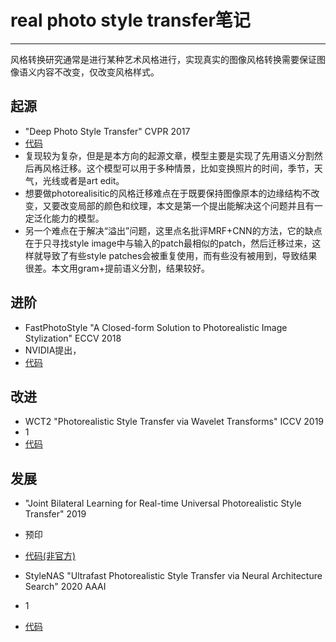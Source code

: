 # real photo style transfer笔记
***
风格转换研究通常是进行某种艺术风格进行，实现真实的图像风格转换需要保证图像语义内容不改变，仅改变风格样式。
## 起源
- "Deep Photo Style Transfer" CVPR 2017
- [代码](https://github.com/luanfujun/deep-photo-styletransfer)
- 复现较为复杂，但是是本方向的起源文章，模型主要是实现了先用语义分割然后再风格迁移。这个模型可以用于多种情景，比如变换照片的时间，季节，天气，光线或者是art edit。
- 想要做photorealisitic的风格迁移难点在于既要保持图像原本的边缘结构不改变，又要改变局部的颜色和纹理，本文是第一个提出能解决这个问题并且有一定泛化能力的模型。
- 另一个难点在于解决“溢出”问题，这里点名批评MRF+CNN的方法，它的缺点在于只寻找style image中与输入的patch最相似的patch，然后迁移过来，这样就导致了有些style patches会被重复使用，而有些没有被用到，导致结果很差。本文用gram+提前语义分割，结果较好。

## 进阶
- FastPhotoStyle "A Closed-form Solution to
Photorealistic Image Stylization" ECCV 2018
- NVIDIA提出，
- [代码](https://github.com/NVIDIA/FastPhotoStyle)

## 改进
- WCT2 "Photorealistic Style Transfer via Wavelet Transforms" ICCV 2019
- 1
- [代码](https://github.com/ClovaAI/WCT2)

## 发展
- "Joint Bilateral Learning for Real-time Universal Photorealistic Style Transfer" 2019
- 预印
- [代码(非官方)](https://github.com/mousecpn/Joint-Bilateral-Learning)

- StyleNAS "Ultrafast Photorealistic Style Transfer via Neural Architecture Search" 2020 AAAI 
- 1
- [代码](https://github.com/Richard-An/StyleNAS)


